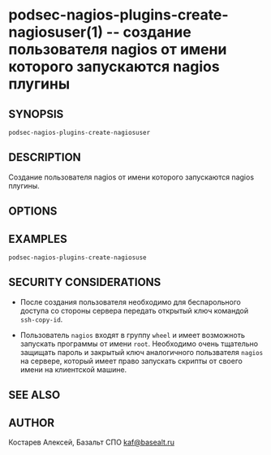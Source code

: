 podsec-nagios-plugins-create-nagiosuser(1) -- создание пользователя nagios от имени которого запускаются nagios плугины
================================

## SYNOPSIS

`podsec-nagios-plugins-create-nagiosuser`

## DESCRIPTION

Создание пользователя nagios от имени которого запускаются nagios плугины.

## OPTIONS

## EXAMPLES

`podsec-nagios-plugins-create-nagiosuse`

## SECURITY CONSIDERATIONS

- После создания пользователя необходимо для беспарольного доступа со стороны сервера передать открытый ключ командой
  `ssh-copy-id`.

- Пользователь `nagios` входят в группу `wheel` и имеет возможноть запускать программы от имени `root`. Необходимо очень тщательно защищать пароль и закрытый ключ аналогичного пользвателя `nagios` на сервере, который имеет право запускать скрипты от своего имени на клиентской машине.

## SEE ALSO


## AUTHOR

Костарев Алексей, Базальт СПО
kaf@basealt.ru
